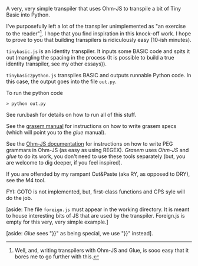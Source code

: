 A very, very simple transpiler that uses Ohm-JS to transpile a bit of Tiny Basic into Python.

I've purposefully left a lot of the transpiler unimplemented as "an exercise to the reader"[^1].  I hope that you find inspiration in this knock-off work. I hope to prove to you that building transpilers is ridiculously easy (10-ish minutes).

`tinybasic.js` is an identity transpiler. It inputs some BASIC code and spits it out (mangling the spacing in the process (It is possible to build a true identity transpiler, see my other essays)).

`tinybasic2python.js` transpiles BASIC and outputs runnable Python code. In this case, the output goes into the file `out.py`.

To run the python code
```
> python out.py
```

See run.bash for details on how to run all of this stuff.

See the [grasem manual](https://guitarvydas.github.io/2021/04/11/Grasem.html) for instructions on how to write grasem specs (which will point you to the _glue_ manual).

See the [Ohm-JS documentation](https://github.com/harc/ohm) for instructions on how to write PEG grammars in Ohm-JS (as easy as using REGEX). _Grasem_ uses _Ohm-JS_ and _glue_ to do its work, you don't need to use these tools separately (but, you are welcome to dig deeper, if you feel inspired).

If you are offended by my rampant Cut&Paste (aka RY, as opposed to DRY), see the M4 tool.

FYI: GOTO is not implemented, but, first-class functions and CPS syle will do the job.

[aside: The file `foreign.js` must appear in the working directory. It is meant to house interesting bits of JS that are used by the transpiler. Foreign.js is empty for this very, very simple example.]

[aside: _Glue_ sees "}}" as being special, we use "}\}" instead].

[^1]: Well, and, writing transpilers with Ohm-JS and Glue, is sooo easy that it bores me to go further with this.
